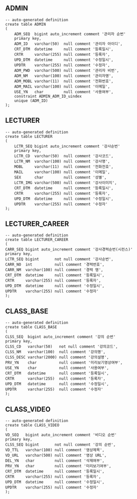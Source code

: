 ## ADMIN
    -- auto-generated definition
    create table ADMIN
    (
        ADM_SEQ  bigint auto_increment comment '관리자 순번'
        primary key,
        ADM_ID   varchar(50)  null comment '관리자 아이디',
        CRT_DTM  datetime     null comment '등록일시',
        CRTR     varchar(255) null comment '등록자',
        UPD_DTM  datetime     null comment '수정일시',
        UPDTR    varchar(255) null comment '수정자',
        ADM_PWD  varchar(500) null comment '관리자 비번',
        ADM_NM   varchar(100) null comment '관리자명',
        ADM_MOBL varchar(11)  null comment '전화번호',
        ADM_MAIL varchar(100) null comment '이메일',
        USE_YN   char         null comment '사용여부',
        constraint ADMIN_ADM_ID_uindex
        unique (ADM_ID)
    );

##  LECTURER
    -- auto-generated definition
    create table LECTURER
    (
        LCTR_SEQ bigint auto_increment comment '강사순번'
        primary key,
        LCTR_CD  varchar(50)  null comment '강사코드',
        LCTR_NM  varchar(100) null comment '강사명',
        MOBL     varchar(11)  null comment '전화전호',
        MAIL     varchar(100) null comment '이메일',
        SEX      char         null comment '성별',
        LCTR_IMG varchar(500) null comment '강사이미지',
        CRT_DTM  datetime     null comment '등록일시',
        CRTR     varchar(255) null comment '등록자',
        UPD_DTM  datetime     null comment '수정일시',
        UPDTR    varchar(255) null comment '수정자'
    );

##  LECTURER_CAREER
    -- auto-generated definition
    create table LECTURER_CAREER
    (
    CARR_SEQ bigint auto_increment comment '강사경력순번(시컨스)'
    primary key,
    LCTR_SEQ bigint       not null comment '강사순번',
    CARR_NO  int          null comment '경력번호',
    CARR_NM  varchar(100) null comment '경력 명',
    CRT_DTM  datetime     null comment '등록일시',
    CRTR     varchar(255) null comment '등록자',
    UPD_DTM  datetime     null comment '수정일시',
    UPDTR    varchar(255) null comment '수정자'
    );



##  CLASS_BASE
    -- auto-generated definition
    create table CLASS_BASE
    (
    CLSS_SEQ  bigint auto_increment comment '강의 순번'
    primary key,
    CLSS_CD   varchar(50)   not null comment '강의코드',
    CLSS_NM   varchar(100)  null comment '강의명',
    CLSS_DESC varchar(2000) null comment '강의설명',
    PRV_YN    char          null comment '미리보기영상여부',
    USE_YN    char          null comment '사용여부',
    CRT_DTM   datetime      null comment '등록일시',
    CRTR      varchar(255)  null comment '등록자',
    UPD_DTM   datetime      null comment '수정일시',
    UPDTR     varchar(255)  null comment '수정자'
    );

##  CLASS_VIDEO

    -- auto-generated definition
    create table CLASS_VIDEO
    (
    VD_SEQ   bigint auto_increment comment '비디오 순번'
    primary key,
    CLSS_SEQ bigint       not null comment '강의 순번',
    VD_TTL   varchar(100) null comment '영상제목',
    VD_URL   varchar(500) null comment '영상 URL',
    DEL_YN   char         null comment '삭제여부',
    PRV_YN   char         null comment '미리보기여부',
    CRT_DTM  datetime     null comment '등록일시',
    CRTR     varchar(255) null comment '등록자',
    UPD_DTM  datetime     null comment '수정일시',
    UPDTR    varchar(255) null comment '수정자'
    );

